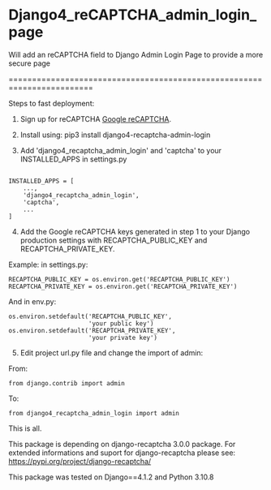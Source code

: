 # Django4_reCAPTCHA_admin_login_page
Will add an reCAPTCHA field to Django Admin Login Page to provide a more secure page

========================================================================

Steps to fast deployment:

1. Sign up for reCAPTCHA [Google reCAPTCHA](https://www.google.com/recaptcha/about/).

2. Install using: pip3 install django4-recaptcha-admin-login

3. Add 'django4_recaptcha_admin_login' and 'captcha' to your INSTALLED_APPS in settings.py

```

INSTALLED_APPS = [
    ...,
    'django4_recaptcha_admin_login',
    'captcha',
    ...
]

```

4. Add the Google reCAPTCHA keys generated in step 1 to your Django production settings with RECAPTCHA_PUBLIC_KEY and RECAPTCHA_PRIVATE_KEY.

Example: in settings.py:

```
RECAPTCHA_PUBLIC_KEY = os.environ.get('RECAPTCHA_PUBLIC_KEY')
RECAPTCHA_PRIVATE_KEY = os.environ.get('RECAPTCHA_PRIVATE_KEY')
```

And in env.py:

```
os.environ.setdefault('RECAPTCHA_PUBLIC_KEY',
                      'your public key')
os.environ.setdefault('RECAPTCHA_PRIVATE_KEY',
                      'your private key')
```

5. Edit project url.py file and change the import of admin:

From:

```
from django.contrib import admin
```
To:

```
from django4_recaptcha_admin_login import admin
```

This is all.

This package is depending on django-recaptcha 3.0.0 package.
For extended informations and suport for django-recaptcha please see:
https://pypi.org/project/django-recaptcha/

This package was tested on Django==4.1.2 and Python 3.10.8